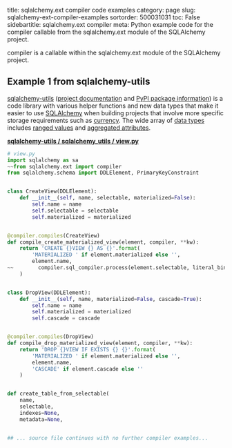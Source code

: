 title: sqlalchemy.ext compiler code examples
category: page
slug: sqlalchemy-ext-compiler-examples
sortorder: 500031031
toc: False
sidebartitle: sqlalchemy.ext compiler
meta: Python example code for the compiler callable from the sqlalchemy.ext module of the SQLAlchemy project.


compiler is a callable within the sqlalchemy.ext module of the SQLAlchemy project.


## Example 1 from sqlalchemy-utils
[sqlalchemy-utils](https://github.com/kvesteri/sqlalchemy-utils)
([project documentation](https://sqlalchemy-utils.readthedocs.io/en/latest/)
and
[PyPI package information](https://pypi.org/project/SQLAlchemy-Utils/))
is a code library with various helper functions and new data types
that make it easier to use [SQLAlchemy](/sqlalchemy.html) when building
projects that involve more specific storage requirements such as
[currency](https://sqlalchemy-utils.readthedocs.io/en/latest/data_types.html#module-sqlalchemy_utils.types.currency).
The wide array of
[data types](https://sqlalchemy-utils.readthedocs.io/en/latest/data_types.html)
includes [ranged values](https://sqlalchemy-utils.readthedocs.io/en/latest/range_data_types.html)
and [aggregated attributes](https://sqlalchemy-utils.readthedocs.io/en/latest/aggregates.html).

[**sqlalchemy-utils / sqlalchemy_utils / view.py**](https://github.com/kvesteri/sqlalchemy-utils/blob/master/sqlalchemy_utils/./view.py)

```python
# view.py
import sqlalchemy as sa
~~from sqlalchemy.ext import compiler
from sqlalchemy.schema import DDLElement, PrimaryKeyConstraint


class CreateView(DDLElement):
    def __init__(self, name, selectable, materialized=False):
        self.name = name
        self.selectable = selectable
        self.materialized = materialized


@compiler.compiles(CreateView)
def compile_create_materialized_view(element, compiler, **kw):
    return 'CREATE {}VIEW {} AS {}'.format(
        'MATERIALIZED ' if element.materialized else '',
        element.name,
~~        compiler.sql_compiler.process(element.selectable, literal_binds=True),
    )


class DropView(DDLElement):
    def __init__(self, name, materialized=False, cascade=True):
        self.name = name
        self.materialized = materialized
        self.cascade = cascade


@compiler.compiles(DropView)
def compile_drop_materialized_view(element, compiler, **kw):
    return 'DROP {}VIEW IF EXISTS {} {}'.format(
        'MATERIALIZED ' if element.materialized else '',
        element.name,
        'CASCADE' if element.cascade else ''
    )


def create_table_from_selectable(
    name,
    selectable,
    indexes=None,
    metadata=None,


## ... source file continues with no further compiler examples...

```

